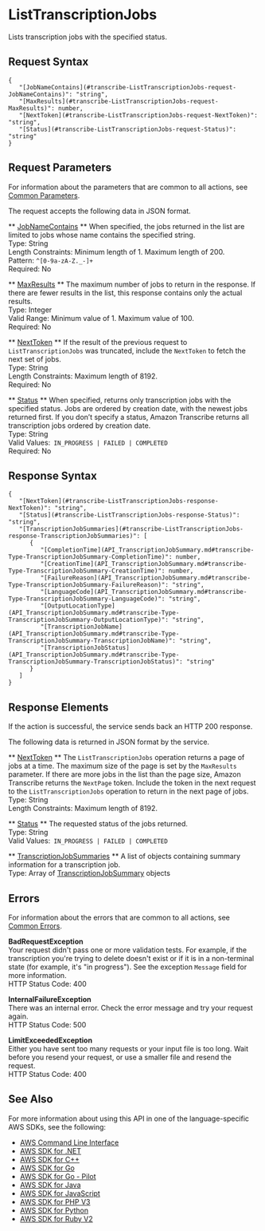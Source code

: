 # ListTranscriptionJobs<a name="API_ListTranscriptionJobs"></a>

Lists transcription jobs with the specified status\.

## Request Syntax<a name="API_ListTranscriptionJobs_RequestSyntax"></a>

```
{
   "[JobNameContains](#transcribe-ListTranscriptionJobs-request-JobNameContains)": "string",
   "[MaxResults](#transcribe-ListTranscriptionJobs-request-MaxResults)": number,
   "[NextToken](#transcribe-ListTranscriptionJobs-request-NextToken)": "string",
   "[Status](#transcribe-ListTranscriptionJobs-request-Status)": "string"
}
```

## Request Parameters<a name="API_ListTranscriptionJobs_RequestParameters"></a>

For information about the parameters that are common to all actions, see [Common Parameters](CommonParameters.md)\.

The request accepts the following data in JSON format\.

 ** [JobNameContains](#API_ListTranscriptionJobs_RequestSyntax) **   <a name="transcribe-ListTranscriptionJobs-request-JobNameContains"></a>
When specified, the jobs returned in the list are limited to jobs whose name contains the specified string\.  
Type: String  
Length Constraints: Minimum length of 1\. Maximum length of 200\.  
Pattern: `^[0-9a-zA-Z._-]+`   
Required: No

 ** [MaxResults](#API_ListTranscriptionJobs_RequestSyntax) **   <a name="transcribe-ListTranscriptionJobs-request-MaxResults"></a>
The maximum number of jobs to return in the response\. If there are fewer results in the list, this response contains only the actual results\.  
Type: Integer  
Valid Range: Minimum value of 1\. Maximum value of 100\.  
Required: No

 ** [NextToken](#API_ListTranscriptionJobs_RequestSyntax) **   <a name="transcribe-ListTranscriptionJobs-request-NextToken"></a>
If the result of the previous request to `ListTranscriptionJobs` was truncated, include the `NextToken` to fetch the next set of jobs\.  
Type: String  
Length Constraints: Maximum length of 8192\.  
Required: No

 ** [Status](#API_ListTranscriptionJobs_RequestSyntax) **   <a name="transcribe-ListTranscriptionJobs-request-Status"></a>
When specified, returns only transcription jobs with the specified status\. Jobs are ordered by creation date, with the newest jobs returned first\. If you don’t specify a status, Amazon Transcribe returns all transcription jobs ordered by creation date\.   
Type: String  
Valid Values:` IN_PROGRESS | FAILED | COMPLETED`   
Required: No

## Response Syntax<a name="API_ListTranscriptionJobs_ResponseSyntax"></a>

```
{
   "[NextToken](#transcribe-ListTranscriptionJobs-response-NextToken)": "string",
   "[Status](#transcribe-ListTranscriptionJobs-response-Status)": "string",
   "[TranscriptionJobSummaries](#transcribe-ListTranscriptionJobs-response-TranscriptionJobSummaries)": [ 
      { 
         "[CompletionTime](API_TranscriptionJobSummary.md#transcribe-Type-TranscriptionJobSummary-CompletionTime)": number,
         "[CreationTime](API_TranscriptionJobSummary.md#transcribe-Type-TranscriptionJobSummary-CreationTime)": number,
         "[FailureReason](API_TranscriptionJobSummary.md#transcribe-Type-TranscriptionJobSummary-FailureReason)": "string",
         "[LanguageCode](API_TranscriptionJobSummary.md#transcribe-Type-TranscriptionJobSummary-LanguageCode)": "string",
         "[OutputLocationType](API_TranscriptionJobSummary.md#transcribe-Type-TranscriptionJobSummary-OutputLocationType)": "string",
         "[TranscriptionJobName](API_TranscriptionJobSummary.md#transcribe-Type-TranscriptionJobSummary-TranscriptionJobName)": "string",
         "[TranscriptionJobStatus](API_TranscriptionJobSummary.md#transcribe-Type-TranscriptionJobSummary-TranscriptionJobStatus)": "string"
      }
   ]
}
```

## Response Elements<a name="API_ListTranscriptionJobs_ResponseElements"></a>

If the action is successful, the service sends back an HTTP 200 response\.

The following data is returned in JSON format by the service\.

 ** [NextToken](#API_ListTranscriptionJobs_ResponseSyntax) **   <a name="transcribe-ListTranscriptionJobs-response-NextToken"></a>
The `ListTranscriptionJobs` operation returns a page of jobs at a time\. The maximum size of the page is set by the `MaxResults` parameter\. If there are more jobs in the list than the page size, Amazon Transcribe returns the `NextPage` token\. Include the token in the next request to the `ListTranscriptionJobs` operation to return in the next page of jobs\.  
Type: String  
Length Constraints: Maximum length of 8192\.

 ** [Status](#API_ListTranscriptionJobs_ResponseSyntax) **   <a name="transcribe-ListTranscriptionJobs-response-Status"></a>
The requested status of the jobs returned\.  
Type: String  
Valid Values:` IN_PROGRESS | FAILED | COMPLETED` 

 ** [TranscriptionJobSummaries](#API_ListTranscriptionJobs_ResponseSyntax) **   <a name="transcribe-ListTranscriptionJobs-response-TranscriptionJobSummaries"></a>
A list of objects containing summary information for a transcription job\.  
Type: Array of [TranscriptionJobSummary](API_TranscriptionJobSummary.md) objects

## Errors<a name="API_ListTranscriptionJobs_Errors"></a>

For information about the errors that are common to all actions, see [Common Errors](CommonErrors.md)\.

 **BadRequestException**   
Your request didn't pass one or more validation tests\. For example, if the transcription you're trying to delete doesn't exist or if it is in a non\-terminal state \(for example, it's "in progress"\)\. See the exception `Message` field for more information\.  
HTTP Status Code: 400

 **InternalFailureException**   
There was an internal error\. Check the error message and try your request again\.  
HTTP Status Code: 500

 **LimitExceededException**   
Either you have sent too many requests or your input file is too long\. Wait before you resend your request, or use a smaller file and resend the request\.  
HTTP Status Code: 400

## See Also<a name="API_ListTranscriptionJobs_SeeAlso"></a>

For more information about using this API in one of the language\-specific AWS SDKs, see the following:
+  [AWS Command Line Interface](https://docs.aws.amazon.com/goto/aws-cli/transcribe-2017-10-26/ListTranscriptionJobs) 
+  [AWS SDK for \.NET](https://docs.aws.amazon.com/goto/DotNetSDKV3/transcribe-2017-10-26/ListTranscriptionJobs) 
+  [AWS SDK for C\+\+](https://docs.aws.amazon.com/goto/SdkForCpp/transcribe-2017-10-26/ListTranscriptionJobs) 
+  [AWS SDK for Go](https://docs.aws.amazon.com/goto/SdkForGoV1/transcribe-2017-10-26/ListTranscriptionJobs) 
+  [AWS SDK for Go \- Pilot](https://docs.aws.amazon.com/goto/SdkForGoPilot/transcribe-2017-10-26/ListTranscriptionJobs) 
+  [AWS SDK for Java](https://docs.aws.amazon.com/goto/SdkForJava/transcribe-2017-10-26/ListTranscriptionJobs) 
+  [AWS SDK for JavaScript](https://docs.aws.amazon.com/goto/AWSJavaScriptSDK/transcribe-2017-10-26/ListTranscriptionJobs) 
+  [AWS SDK for PHP V3](https://docs.aws.amazon.com/goto/SdkForPHPV3/transcribe-2017-10-26/ListTranscriptionJobs) 
+  [AWS SDK for Python](https://docs.aws.amazon.com/goto/boto3/transcribe-2017-10-26/ListTranscriptionJobs) 
+  [AWS SDK for Ruby V2](https://docs.aws.amazon.com/goto/SdkForRubyV2/transcribe-2017-10-26/ListTranscriptionJobs) 